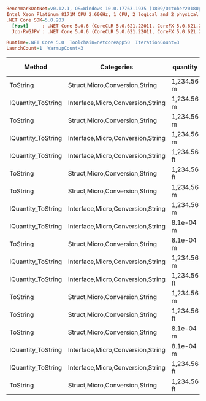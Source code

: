 ``` ini

BenchmarkDotNet=v0.12.1, OS=Windows 10.0.17763.1935 (1809/October2018Update/Redstone5)
Intel Xeon Platinum 8171M CPU 2.60GHz, 1 CPU, 2 logical and 2 physical cores
.NET Core SDK=5.0.203
  [Host]     : .NET Core 5.0.6 (CoreCLR 5.0.621.22011, CoreFX 5.0.621.22011), X64 RyuJIT
  Job-RWGJPW : .NET Core 5.0.6 (CoreCLR 5.0.621.22011, CoreFX 5.0.621.22011), X64 RyuJIT

Runtime=.NET Core 5.0  Toolchain=netcoreapp50  IterationCount=3  
LaunchCount=1  WarmupCount=3  

```
|             Method |                        Categories |    quantity | format | culture |       Mean |     Error |   StdDev |   StdErr |        Min |        Max |     Median |  Gen 0 | Gen 1 | Gen 2 | Allocated |
|------------------- |---------------------------------- |------------ |------- |-------- |-----------:|----------:|---------:|---------:|-----------:|-----------:|-----------:|-------:|------:|------:|----------:|
|           ToString |    Struct,Micro,Conversion,String |  1,234.56 m |      v |         |   453.1 ns |  87.11 ns |  4.77 ns |  2.76 ns |   447.7 ns |   456.5 ns |   455.2 ns | 0.0100 |     - |     - |     192 B |
| IQuantity_ToString | Interface,Micro,Conversion,String |  1,234.56 m |      v |         |   471.4 ns | 129.51 ns |  7.10 ns |  4.10 ns |   465.5 ns |   479.3 ns |   469.5 ns | 0.0100 |     - |     - |     192 B |
|           ToString |    Struct,Micro,Conversion,String |  1,234.56 m |      a |         |   623.5 ns | 119.27 ns |  6.54 ns |  3.77 ns |   616.0 ns |   628.2 ns |   626.2 ns | 0.0334 |     - |     - |     640 B |
| IQuantity_ToString | Interface,Micro,Conversion,String |  1,234.56 m |      a |         |   643.3 ns | 213.02 ns | 11.68 ns |  6.74 ns |   633.3 ns |   656.1 ns |   640.5 ns | 0.0334 |     - |     - |     640 B |
| IQuantity_ToString | Interface,Micro,Conversion,String | 1,234.56 ft |     a2 |         |   788.7 ns | 340.80 ns | 18.68 ns | 10.78 ns |   775.1 ns |   810.0 ns |   781.0 ns | 0.0372 |     - |     - |     696 B |
|           ToString |    Struct,Micro,Conversion,String | 1,234.56 ft |     a2 |         |   803.9 ns | 305.98 ns | 16.77 ns |  9.68 ns |   790.9 ns |   822.8 ns |   798.0 ns | 0.0372 |     - |     - |     696 B |
|           ToString |    Struct,Micro,Conversion,String |  1,234.56 m |     f2 |         | 1,314.9 ns | 549.05 ns | 30.10 ns | 17.38 ns | 1,282.9 ns | 1,342.7 ns | 1,319.1 ns | 0.0401 |     - |     - |     752 B |
| IQuantity_ToString | Interface,Micro,Conversion,String |  1,234.56 m |     f2 |         | 1,330.7 ns | 578.54 ns | 31.71 ns | 18.31 ns | 1,312.4 ns | 1,367.3 ns | 1,312.4 ns | 0.0401 |     - |     - |     752 B |
| IQuantity_ToString | Interface,Micro,Conversion,String |   8.1e-04 m |      ? |         | 1,590.1 ns | 651.77 ns | 35.73 ns | 20.63 ns | 1,550.6 ns | 1,620.2 ns | 1,599.4 ns | 0.0496 |     - |     - |     952 B |
|           ToString |    Struct,Micro,Conversion,String |   8.1e-04 m |      ? |         | 1,594.8 ns | 505.51 ns | 27.71 ns | 16.00 ns | 1,564.0 ns | 1,617.8 ns | 1,602.5 ns | 0.0496 |     - |     - |     952 B |
| IQuantity_ToString | Interface,Micro,Conversion,String |  1,234.56 m |      ? |         | 1,649.3 ns | 224.82 ns | 12.32 ns |  7.11 ns | 1,637.0 ns | 1,661.6 ns | 1,649.3 ns | 0.0496 |     - |     - |     960 B |
| IQuantity_ToString | Interface,Micro,Conversion,String | 1,234.56 ft |      ? |   ru-RU | 1,674.2 ns | 515.21 ns | 28.24 ns | 16.30 ns | 1,650.7 ns | 1,705.6 ns | 1,666.4 ns | 0.0496 |     - |     - |     960 B |
|           ToString |    Struct,Micro,Conversion,String |  1,234.56 m |      ? |         | 1,675.5 ns | 651.23 ns | 35.70 ns | 20.61 ns | 1,636.2 ns | 1,705.9 ns | 1,684.5 ns | 0.0496 |     - |     - |     960 B |
|           ToString |    Struct,Micro,Conversion,String | 1,234.56 ft |      ? |   ru-RU | 1,684.8 ns | 276.67 ns | 15.17 ns |  8.76 ns | 1,672.9 ns | 1,701.9 ns | 1,679.7 ns | 0.0496 |     - |     - |     960 B |
|           ToString |    Struct,Micro,Conversion,String |   8.1e-04 m |     s4 |         | 1,709.9 ns | 145.50 ns |  7.98 ns |  4.60 ns | 1,700.7 ns | 1,714.8 ns | 1,714.2 ns | 0.0515 |     - |     - |     992 B |
| IQuantity_ToString | Interface,Micro,Conversion,String |   8.1e-04 m |     s4 |         | 1,713.6 ns | 287.71 ns | 15.77 ns |  9.10 ns | 1,696.4 ns | 1,727.5 ns | 1,716.9 ns | 0.0515 |     - |     - |     992 B |
| IQuantity_ToString | Interface,Micro,Conversion,String | 1,234.56 ft |      ? |         | 1,723.4 ns | 170.41 ns |  9.34 ns |  5.39 ns | 1,717.6 ns | 1,734.2 ns | 1,718.4 ns | 0.0515 |     - |     - |     976 B |
|           ToString |    Struct,Micro,Conversion,String | 1,234.56 ft |      ? |         | 1,791.1 ns | 239.59 ns | 13.13 ns |  7.58 ns | 1,776.0 ns | 1,799.8 ns | 1,797.5 ns | 0.0515 |     - |     - |     976 B |
